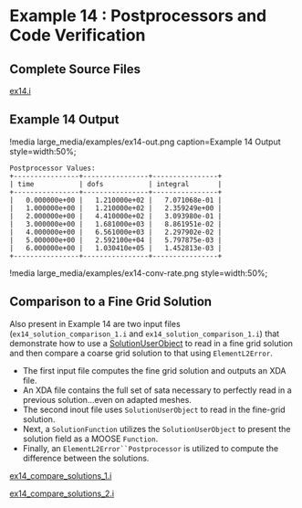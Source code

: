 # Example 14 : Postprocessors and Code Verification

[](---)

## Complete Source Files

[ex14.i](https://github.com/idaholab/moose/blob/devel/examples/ex14_pps/ex14.i)

## Example 14 Output

!media large_media/examples/ex14-out.png
       caption=Example 14 Output
       style=width:50%;


```text
Postprocessor Values:
+----------------+----------------+----------------+
| time           | dofs           | integral       |
+----------------+----------------+----------------+
|   0.000000e+00 |   1.210000e+02 |   7.071068e-01 |
|   1.000000e+00 |   1.210000e+02 |   2.359249e+00 |
|   2.000000e+00 |   4.410000e+02 |   3.093980e-01 |
|   3.000000e+00 |   1.681000e+03 |   8.861951e-02 |
|   4.000000e+00 |   6.561000e+03 |   2.297902e-02 |
|   5.000000e+00 |   2.592100e+04 |   5.797875e-03 |
|   6.000000e+00 |   1.030410e+05 |   1.452813e-03 |
+----------------+----------------+----------------+
```

!media large_media/examples/ex14-conv-rate.png
       style=width:50%;

[](---)

## Comparison to a Fine Grid Solution

Also present in Example 14 are two input files (`ex14_solution_comparison_1.i` and `ex14_solution_comparison_1.i`) that demonstrate how to use a [SolutionUserObject](https://www.mooseframework.org/moose/source/userobject/SolutionUserObject.html#11224f77-4316-49e6-a16a-f30bdfa8d40b) to read in a fine grid solution and then compare a coarse grid solution to that using `ElementL2Error`.

- The first input file computes the fine grid solution and outputs an XDA file.
- An XDA file contains the full set of sata necessary to perfectly read in a previous solution...even on adapted meshes.
- The second inout file uses `SolutionUserObject` to read in the fine-grid solution.
- Next, a `SolutionFunction` utilizes the `SolutionUserObject` to present the solution field as a MOOSE `Function`.
- Finally, an `ElementL2Error``Postprocessor` is utilized to compute the difference between the solutions.

[ex14_compare_solutions_1.i](https://github.com/idaholab/moose/blob/devel/examples/ex14_pps/ex14_compare_solutions_1.i)

[ex14_compare_solutions_2.i](https://github.com/idaholab/moose/blob/devel/examples/ex14_pps/ex14_compare_solutions_2.i)
